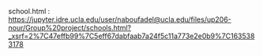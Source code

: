 

school.html : https://jupyter.idre.ucla.edu/user/naboufadel@ucla.edu/files/up206-nour/Group%20project/schools.html?_xsrf=2%7C47effb99%7C5eff67dabfaab7a24f5c11a773e2e0b9%7C1635383178
